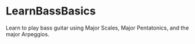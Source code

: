 LearnBassBasics
===============

Learn to play bass guitar using Major Scales, Major Pentatonics, and the major Arpeggios.
